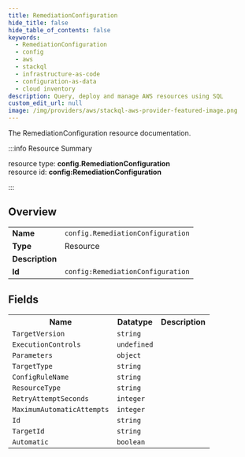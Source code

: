```yaml
---
title: RemediationConfiguration
hide_title: false
hide_table_of_contents: false
keywords:
  - RemediationConfiguration
  - config
  - aws
  - stackql
  - infrastructure-as-code
  - configuration-as-data
  - cloud inventory
description: Query, deploy and manage AWS resources using SQL
custom_edit_url: null
image: /img/providers/aws/stackql-aws-provider-featured-image.png
---
```

The RemediationConfiguration resource documentation.

:::info Resource Summary

<div class="row">
<div class="providerDocColumn">
<span>resource type:&nbsp;<b>config.RemediationConfiguration</b></span><br />
<span>resource id:&nbsp;<b>config:RemediationConfiguration</b></span><br />
</div>
</div>

:::

## Overview
<table><tbody>
<tr><td><b>Name</b></td><td><code>config.RemediationConfiguration</code></td></tr>
<tr><td><b>Type</b></td><td>Resource</td></tr>
<tr><td><b>Description</b></td><td></td></tr>
<tr><td><b>Id</b></td><td><code>config:RemediationConfiguration</code></td></tr>
</tbody></table>

## Fields
<table><tbody>
<tr><th>Name</th><th>Datatype</th><th>Description</th></tr>
<tr><td><code>TargetVersion</code></td><td><code>string</code></td><td></td></tr><tr><td><code>ExecutionControls</code></td><td><code>undefined</code></td><td></td></tr><tr><td><code>Parameters</code></td><td><code>object</code></td><td></td></tr><tr><td><code>TargetType</code></td><td><code>string</code></td><td></td></tr><tr><td><code>ConfigRuleName</code></td><td><code>string</code></td><td></td></tr><tr><td><code>ResourceType</code></td><td><code>string</code></td><td></td></tr><tr><td><code>RetryAttemptSeconds</code></td><td><code>integer</code></td><td></td></tr><tr><td><code>MaximumAutomaticAttempts</code></td><td><code>integer</code></td><td></td></tr><tr><td><code>Id</code></td><td><code>string</code></td><td></td></tr><tr><td><code>TargetId</code></td><td><code>string</code></td><td></td></tr><tr><td><code>Automatic</code></td><td><code>boolean</code></td><td></td></tr>
</tbody></table>